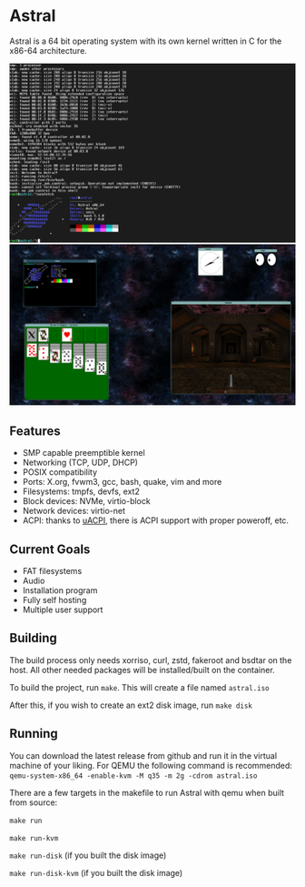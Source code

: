 # Astral

Astral is a 64 bit operating system with its own kernel written in C for the x86-64 architecture.

![](https://raw.githubusercontent.com/Mathewnd/Astral/rewrite/screenshots/console.png)
![](https://raw.githubusercontent.com/Mathewnd/Astral/rewrite/screenshots/fvwm3.png)

## Features

- SMP capable preemptible kernel
- Networking (TCP, UDP, DHCP)
- POSIX compatibility
- Ports: X.org, fvwm3, gcc, bash, quake, vim and more
- Filesystems: tmpfs, devfs, ext2
- Block devices: NVMe, virtio-block
- Network devices: virtio-net
- ACPI: thanks to [uACPI](https://github.com/UltraOS/uACPI), there is ACPI support with proper poweroff, etc.

## Current Goals

- FAT filesystems
- Audio
- Installation program
- Fully self hosting
- Multiple user support

## Building

The build process only needs xorriso, curl, zstd, fakeroot and bsdtar on the host. All other needed packages will be installed/built on the container.

To build the project, run ``make``. This will create a file named ``astral.iso``

After this, if you wish to create an ext2 disk image, run ``make disk``

## Running
You can download the latest release from github and run it in the virtual machine of your liking.
For QEMU the following command is recommended:
``qemu-system-x86_64 -enable-kvm -M q35 -m 2g -cdrom astral.iso``

There are a few targets in the makefile to run Astral with qemu when built from source:

``make run``

``make run-kvm``

``make run-disk`` (if you built the disk image)

``make run-disk-kvm`` (if you built the disk image)
